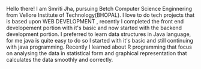 Hello there! I am  Smriti Jha, pursuing Betch Computer Science Enginnering from Vellore Institute of Technology(BHOPAL).
I love to do tech projects that is based upon WEB DEVELOPMENT , recently I completed the front end developement portion with it's basic and now started with the backend development portion.
I preferred to learn data structures in Java language, for me java is quite easy to do so I started with it's basic and still continuing with java programming.
Recently I learned about R programming that focus on analysing the data in statistical form and graphical representation that calculates the data smoothly and correctly.


